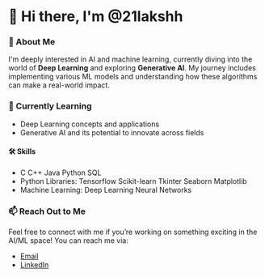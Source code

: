 # 👋 Hi there, I'm @21lakshh

### 👀 About Me
I'm deeply interested in AI and machine learning, currently diving into the world of **Deep Learning** and exploring **Generative AI**. My journey includes implementing various ML models and understanding how these algorithms can make a real-world impact.

### 🌱 Currently Learning
- Deep Learning concepts and applications  
- Generative AI and its potential to innovate across fields

#### 🛠️ Skills
- C C++ Java Python SQL
- Python Libraries: Tensorflow Scikit-learn Tkinter Seaborn Matplotlib
- Machine Learning: Deep Learning Neural Networks 

### 📫 Reach Out to Me
Feel free to connect with me if you’re working on something exciting in the AI/ML space! You can reach me via:

- [Email](lakshyapaliwalodd@gmail.com)
- [LinkedIn](https://www.linkedin.com/in/lakshya-paliwal-67a5222aa/)

<!---
21lakshh/21lakshh is a ✨ special ✨ repository because its `README.md` (this file) appears on your GitHub profile.
--->


